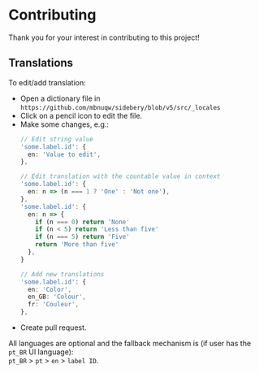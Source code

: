# Contributing

Thank you for your interest in contributing to this project!

## Translations

To edit/add translation:
- Open a dictionary file in `https://github.com/mbnuqw/sidebery/blob/v5/src/_locales`
- Click on a pencil icon to edit the file.
- Make some changes, e.g.:
  ```ts
  // Edit string value
  'some.label.id': {
    en: 'Value to edit',
  },

  // Edit translation with the countable value in context
  'some.label.id': {
    en: n => (n === 1 ? 'One' : 'Not one'),
  },
  'some.label.id': {
    en: n => {
      if (n === 0) return 'None'
      if (n < 5) return 'Less than five'
      if (n === 5) return 'Five'
      return 'More than five'
    },
  }

  // Add new translations
  'some.label.id': {
    en: 'Color',
    en_GB: 'Colour',
    fr: 'Couleur',
  },
  ```
- Create pull request.

All languages are optional and the fallback mechanism is (if user has the `pt_BR` UI language):  
`pt_BR` > `pt` > `en` > `label ID`.
